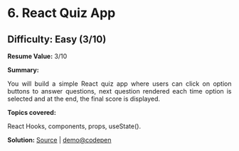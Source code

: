   <body>
    <h1>6. React Quiz App</h1>
    <h2>Difficulty: Easy (3/10)</h2>
    <p align="justify"> <strong>Resume Value:</strong> 3/10</p>
    <p align="justify"><strong>Summary:</strong></p>
    <p align="justify"><strong></strong>You will build a simple React quiz app
      where users can click on option buttons to answer questions, next question
      rendered each time option is selected and at the end, the final score is
      displayed.</p>
    <p align="justify"><strong>Topics covered:</strong></p>
    <p align="justify"><strong></strong>React Hooks, components, props,
      useState().</p>
    <p align="justify"><strong>Solution:</strong> <a href="https://github.com/cwchan0212/self-quiz-app/">Source</a>
      | <a href="https://codepen.io/cwchan0212/pen/wvmgxGG">demo@codepen</a></p>
  </body>
